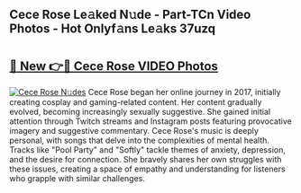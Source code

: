 ## Cece Rose Le𝚊ked N𝚞de - Part-TCn Video Photos - Hot Onlyf𝚊ns Le𝚊ks 37uzq

# <h2><a href="http://ab65874.deff.icu/?id=Cece+Rose">🔗 New 👉🔴 Cece Rose VIDEO Photos</a></h2>

[![Cece Rose N𝚞des](https://i.imgur.com/rIISA9y.gif)](http://ab65874.deff.icu/?id=Cece+Rose)
Cece Rose began her online journey in 2017, initially creating cosplay and gaming-related content. Her content gradually evolved, becoming increasingly sexually suggestive. She gained initial attention through Twitch streams and Instagram posts featuring provocative imagery and suggestive commentary. Cece Rose's music is deeply personal, with songs that delve into the complexities of mental health. Tracks like "Pool Party" and "Softly" tackle themes of anxiety, depression, and the desire for connection. She bravely shares her own struggles with these issues, creating a space of empathy and understanding for listeners who grapple with similar challenges.
